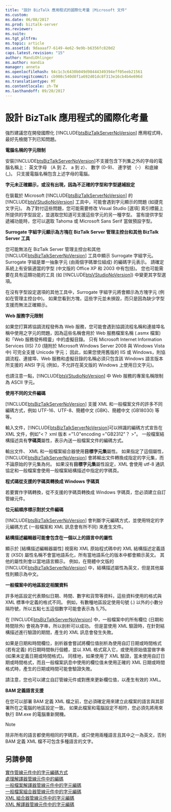 ```yaml
---
title: "設計 BizTalk 應用程式的國際化考量 |Microsoft 文件"
ms.custom: 
ms.date: 06/08/2017
ms.prod: biztalk-server
ms.reviewer: 
ms.suite: 
ms.tgt_pltfrm: 
ms.topic: article
ms.assetid: 9daaaaf7-6149-4e62-9e9b-b6356fc820d2
caps.latest.revision: "15"
author: MandiOhlinger
ms.author: mandia
manager: anneta
ms.openlocfilehash: 94c1c3c6430b049d98444349394eff05eeb21561
ms.sourcegitcommit: cb908c540d8f1a692d01dc8f313e16cb4b4e696d
ms.translationtype: MT
ms.contentlocale: zh-TW
ms.lasthandoff: 09/20/2017
---
```

# <a name="international-considerations-for-designing-biztalk-applications"></a>設計 BizTalk 應用程式的國際化考量
強烈建議您在開發國際化 [!INCLUDE[btsBizTalkServerNoVersion](../includes/btsbiztalkservernoversion-md.md)] 應用程式時，最好先檢閱下列已知問題。  
  
 **電腦名稱的字元限制**  
  
 安裝[!INCLUDE[btsBizTalkServerNoVersion](../includes/btsbiztalkservernoversion-md.md)]不支援包含下列集之外的字母的電腦名稱上： 英文字母 （A 到 Z、 a 到 z）、 數字 (0-9)、 連字號 （-） 和底線 (_)。 只支援電腦名稱包含上述字母的電腦。  
  
 **字元未正確顯示，或沒有出現，因為不正確的字型和字型遞補設定**  
  
 在裝載於 Microsoft [!INCLUDE[btsBizTalkServerNoVersion](../includes/btsbiztalkservernoversion-md.md)] 的 [!INCLUDE[btsVStudioNoVersion](../includes/btsvstudionoversion-md.md)] 工具中，可能會遇到字元顯示的問題 (如捷克文字元)。 為了對付這些問題，您可能需要修改 Visual Studio [選項] 索引標籤上所提供的字型設定，並選取您知道可支援這些字元的另一種字型。 當有提供字型遞補功能時，您可以選取 Tahoma 或 Microsoft Sans Serif 當做預設字型。  
  
 **Surrogate 字組字元顯示為方塊在 BizTalk Server 管理主控台和其他 BizTalk Server 工具**  
  
 您可能無法在 BizTalk Server 管理主控台和其他 [!INCLUDE[btsBizTalkServerNoVersion](../includes/btsbiztalkservernoversion-md.md)] 工具中顯示 Surrogate 字組字元。 Surrogate 字組是單一抽象字元 (由兩個字碼單位組成) 的編碼字元表示。 請確定系統上有安裝適當的字型 (中文版的 Office XP 和 2003 中有包括)。 您也可能需要在具有這類功能的工具 (如 [!INCLUDE[btsVStudioNoVersion](../includes/btsvstudionoversion-md.md)]) 中變更其字型選項。  
  
 在沒有字型設定選項的其他工具中，Surrogate 字組字元將會顯示為方塊字元 (例如在管理主控台中)。 如果您看到方塊，這些字元並未損毀，而只是因為缺少字型支援而無法正確顯示。  
  
 **Web 服務字元限制**  
  
 如果您打算將協調流程發佈為 Web 服務，您可能會遇到協調流程名稱和連接埠名稱中使用之字元的問題，因為這些名稱會用於 Web 服務檔案名稱 (.asmx 檔案) 和「Web 服務發佈精靈」中的虛擬目錄。 只有 Microsoft Internet Information Services (IIS) 7.0 (隨附於 Microsoft Windows Server 2008 與 Windows Vista 中) 可完全支援 Unicode 字元； 因此，如果您使用舊版的 IIS 或 Windows，則協調流程、連接埠、Web 服務和虛擬目錄的名稱必須只包含該 Windows 語言版本所支援的 ANSI 字元 (例如，不允許在英文版的 Windows 上使用日文字元)。  
  
 也請注意一點，[!INCLUDE[btsVStudioNoVersion](../includes/btsvstudionoversion-md.md)] 中 Web 服務的專案名稱限制為 ASCII 字元。  
  
 **使用不同的文件編碼**  
  
 [!INCLUDE[btsBizTalkServerNoVersion](../includes/btsbiztalkservernoversion-md.md)] 支援 XML 和一般檔案文件的許多不同編碼方式，例如 UTF-16、UTF-8、簡體中文 (GBK)、簡體中文 (GB18030) 等等。  
  
 輸入文件，[!INCLUDE[btsBizTalkServerNoVersion](../includes/btsbiztalkservernoversion-md.md)]可以辨識的編碼方式宣告在 XML 文件，例如"\<？ xml 版本 ="1.0"encoding ="GB2312"？ >"。 一般檔案結構描述具有**字碼頁**屬性，表示內送一般檔案文件的編碼方式。  
  
 輸出文件、 XML 和一般檔案組合器使用**目標字元集**屬性。 如果指定了這個屬性，[!INCLUDE[btsBizTalkServerNoVersion](../includes/btsbiztalkservernoversion-md.md)] 會將輸出文件轉換成指定的字元集，而不論原始的字元集為何。 如果沒有**目標字元集**屬性設定，XML 會使用 utf-8 通訊協定和一般檔案會使用一般檔案結構描述中指定的字碼頁。  
  
 **程式碼從支援的字碼頁轉換成 Windows 字碼頁**  
  
 若要實作字碼轉換，從不支援的字碼頁轉換成 Windows 字碼頁，您必須建立自訂管線元件。  
  
 **位元組順序標示對於文件編碼**  
  
 [!INCLUDE[btsBizTalkServerNoVersion](../includes/btsbiztalkservernoversion-md.md)] 會判斷字元編碼方式，並使用特定的字元編碼方式 (一般檔案和 XML 訊息會有所不同) 來產生文件。  
  
 **結構描述編輯器可能會包含在一個以上的語言中的屬性**  
  
 顯示於 [結構描述編輯器屬性] 視窗和 XML 原始程式碼中的 XML 結構描述定義語言 (XSD) 屬性名稱不會當地語系化，所有當地語系化的版本中都會顯示英文。 其他的屬性則會以當地語言顯示。 例如，在簡體中文版的 [!INCLUDE[btsBizTalkServerNoVersion](../includes/btsbiztalkservernoversion-md.md)] 中，結構描述屬性為英文，但是其他屬性則顯示為中文。  
  
 **一般檔案中的地區設定相關資料**  
  
 許多地區設定代表類似日期、時間、數字和貨幣等資料，這些資料使用的格式與 XML 標準中定義的格式不同。 例如，有數種地區設定使用句號 (.) 以外的小數分隔符號，所以五點七五這個數字可能會表示為 5,75。  
  
 在 [!INCLUDE[btsBizTalkServerNoVersion](../includes/btsbiztalkservernoversion-md.md)] 中，一般檔案中的所有欄位 (日期和時間除外) 會視為字串，所以剖析可以成功。 但是當使用 XML 驗證時，在針對結構描述進行驗證的期間，產生的 XML 訊息會發生失敗。  
  
 如果是日期和時間欄位，剖析器會嘗試將欄位值剖析為使用自訂日期或時間格式 (若有定義) 的日期時間執行個體，並以 XML 格式寫入它，或使用原始值當做字串 (如果未定義日期或時間格式)。 同樣地，如果使用了 XML 驗證，當未使用自訂日期或時間格式，而且一般檔案訊息中使用的欄位值未使用正確的 XML 日期或時間格式時，產生的日期或時間可能會驗證失敗。  
  
 請注意，您也可以建立自訂管線元件或對應來更新欄位值，以產生有效的 XML。  
  
 **BAM 定義語言支援**  
  
 在您可以部署 BAM 定義 XML 檔之前，您必須確定用來建立此檔案的語言與其部署所在之電腦的地區設定一致。 如果此檔案和電腦設定不相符，您必須先將用來執行 BM.exe 的電腦重新開機。  
  
> [!NOTE]
>  除非所有的語言都使用相同的字碼頁，或只使用兩種語言且其中之一為英文，否則 BAM 定義 XML 檔不可包含多種語言的文字。  
  
## <a name="see-also"></a>另請參閱  
 [實作管線元件中的字元編碼方式](../core/implementing-character-encoding-in-a-pipeline-component.md)   
 [處理解譯器管線元件中的編碼](../core/handling-encoding-in-a-disassembler-pipeline-component.md)   
 [一般檔案解譯器管線元件中的字元編碼](../core/character-encoding-in-the-flat-file-disassembler-pipeline-component.md)   
 [一般檔案組合器管線元件中的字元編碼](../core/character-encoding-in-the-flat-file-assembler-pipeline-component.md)   
 [XML 組合器管線元件中的字元編碼](../core/character-encoding-in-the-xml-assembler-pipeline-component.md)   
 [XML 解譯器管線元件中的字元編碼](../core/character-encoding-in-xml-disassembler-pipeline-component.md)